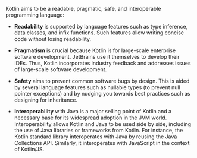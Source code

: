
Kotlin aims to be a readable, pragmatic, safe, and interoperable programming language:

- **Readability** is supported by language features such as type inference, data classes, and infix functions. Such features allow writing concise code without losing readability.

- **Pragmatism** is crucial because Kotlin is for large-scale enterprise software development. JetBrains use it themselves to develop their IDEs. Thus, Kotlin incorporates industry feedback and addresses issues of large-scale software development.

- **Safety** aims to prevent common software bugs by design. This is aided by several language features such as nullable types (to prevent null pointer exceptions) and by nudging you towards best practices such as designing for inheritance.

- **Interoperability** with Java is a major selling point of Kotlin and a necessary base for its widespread adoption in the JVM world. Interoperability allows Kotlin and Java to be used side by side, including the use of Java libraries or frameworks from Kotlin. For instance, the Kotlin standard library interoperates with Java by reusing the Java Collections API. Similarly, it interoperates with JavaScript in the context of Kotlin/JS.